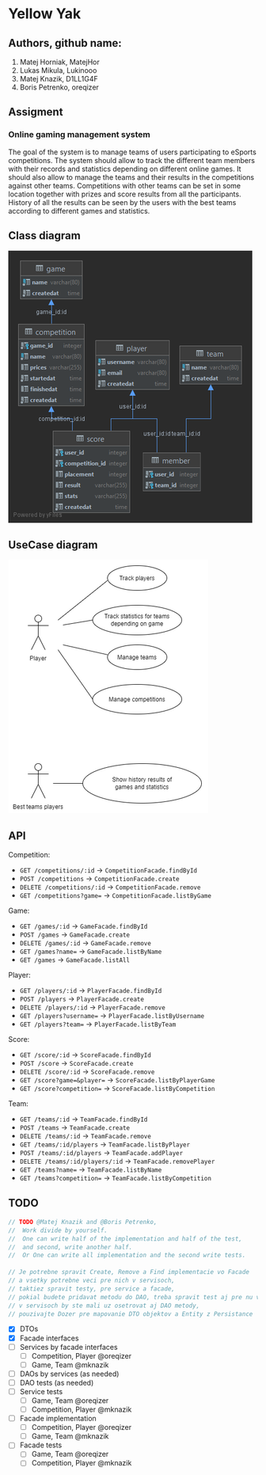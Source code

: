 # Yellow Yak

## Authors, github name:
1. Matej Horniak, MatejHor
2. Lukas Mikula, Lukinooo 
3. Matej Knazik, D1LL1G4F
4. Boris Petrenko, oreqizer

## Assigment
### Online gaming management system
The goal of the system is to manage teams of users participating to eSports competitions. The system should allow to
track the different team members with their records and statistics depending on different online games. It should also
allow to manage the teams and their results in the competitions against other teams. Competitions with other teams can
be set in some location together with prizes and score results from all the participants. History of all the results can
be seen by the users with the best teams according to different games and statistics.

##  Class diagram

![Alt text](wiki/ClassDiagram.png?raw=true "Class diagram")

## UseCase diagram

![Alt text](wiki/UseCaseDiagram.PNG "UseCase diagram")

## API

Competition:
* `GET /competitions/:id` -> `CompetitionFacade.findById`
* `POST /competitions` -> `CompetitionFacade.create`
* `DELETE /competitions/:id` -> `CompetitionFacade.remove`
* `GET /competitions?game=` -> `CompetitionFacade.listByGame`

Game:
* `GET /games/:id` -> `GameFacade.findById`
* `POST /games` -> `GameFacade.create`
* `DELETE /games/:id` -> `GameFacade.remove`
* `GET /games?name=` -> `GameFacade.listByName`
* `GET /games` -> `GameFacade.listAll`

Player:
* `GET /players/:id` -> `PlayerFacade.findById`
* `POST /players` -> `PlayerFacade.create`
* `DELETE /players/:id` -> `PlayerFacade.remove`
* `GET /players?username=` -> `PlayerFacade.listByUsername`
* `GET /players?team=` -> `PlayerFacade.listByTeam`

Score:
* `GET /score/:id` -> `ScoreFacade.findById`
* `POST /score` -> `ScoreFacade.create`
* `DELETE /score/:id` -> `ScoreFacade.remove`
* `GET /score?game=&player=` -> `ScoreFacade.listByPlayerGame`
* `GET /score?competition=` -> `ScoreFacade.listByCompetition`
  
Team:
* `GET /teams/:id` -> `TeamFacade.findById`
* `POST /teams` -> `TeamFacade.create`
* `DELETE /teams/:id` -> `TeamFacade.remove`
* `GET /teams/:id/players` -> `TeamFacade.listByPlayer`
* `POST /teams/:id/players` -> `TeamFacade.addPlayer`
* `DELETE /teams/:id/players/:id` -> `TeamFacade.removePlayer`
* `GET /teams?name=` -> `TeamFacade.listByName`
* `GET /teams?competition=` -> `TeamFacade.listByCompetition`

## TODO

```java
// TODO @Matej Knazik and @Boris Petrenko,
//  Work divide by yourself.
//  One can write half of the implementation and half of the test,
//  and second, write another half.
//  Or One can write all implementation and the second write tests.

// Je potrebne spravit Create, Remove a Find implementacie vo Facade
// a vsetky potrebne veci pre nich v servisoch,
// taktiez spravit testy, pre service a facade,
// pokial budete pridavat metodu do DAO, treba spravit test aj pre nu v DAO
// v servisoch by ste mali uz osetrovat aj DAO metody,
// pouzivajte Dozer pre mapovanie DTO objektov a Entity z Persistance
```

- [x] DTOs
- [x] Facade interfaces
- [ ] Services by facade interfaces
  - [ ] Competition, Player @oreqizer
  - [ ] Game, Team @mknazik
- [ ] DAOs by services (as needed)
- [ ] DAO tests (as needed)
- [ ] Service tests
  - [ ] Game, Team @oreqizer
  - [ ] Competition, Player @mknazik
- [ ] Facade implementation
  - [ ] Competition, Player @oreqizer
  - [ ] Game, Team @mknazik
- [ ] Facade tests
  - [ ] Game, Team @oreqizer
  - [ ] Competition, Player @mknazik
